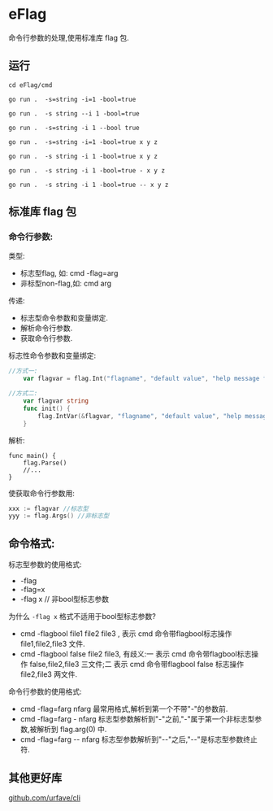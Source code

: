 # eFlag

命令行参数的处理,使用标准库 flag 包.

## 运行
```
cd eFlag/cmd

go run .  -s=string -i=1 -bool=true

go run .  -s string --i 1 -bool=true

go run .  -s=string -i 1 --bool true

go run .  -s=string -i=1 -bool=true x y z

go run .  -s string -i 1 -bool=true x y z

go run .  -s string -i 1 -bool=true - x y z

go run .  -s string -i 1 -bool=true -- x y z

```

## 标准库 flag 包

### 命令行参数:

类型:
- 标志型flag, 如: cmd -flag=arg
- 非标型non-flag,如: cmd arg

传递:
- 标志型命令参数和变量绑定.
- 解析命令行参数.
- 获取命令行参数.

标志性命令参数和变量绑定:

```go
//方式一:
    var flagvar = flag.Int("flagname", "default value", "help message for flagname")

//方式二:
    var flagvar string
    func init() {
        flag.IntVar(&flagvar, "flagname", "default value", "help message for flagname")
    }
```
解析:
```
func main() {
    flag.Parse()
    //...
}
```

使获取命令行参数用:

```go
xxx := flagvar //标志型
yyy := flag.Args() //非标志型
```

## 命令格式:

标志型参数的使用格式:

- -flag
- -flag=x
- -flag x  // 非bool型标志参数

为什么 `-flag x` 格式不适用于bool型标志参数?

- cmd -flagbool file1 file2 file3 , 表示 cmd 命令带flagbool标志操作 file1,file2,file3 文件.
- cmd -flagbool false  file2 file3, 有歧义:一 表示 cmd 命令带flagbool标志操作 false,file2,file3 三文件;二 表示 cmd 命令带flagbool false 标志操作 file2,file3 两文件.

命令行参数的使用格式:

- cmd -flag=farg nfarg
最常用格式,解析到第一个不带"-"的参数前.
- cmd -flag=farg - nfarg
标志型参数解析到"-"之前,"-"属于第一个非标志型参数,被解析到 flag.arg(0) 中.
- cmd -flag=farg -- nfarg
标志型参数解析到"--"之后,"--"是标志型参数终止符.


## 其他更好库

[github.com/urfave/cli][31]

[31]:https://github.com/urfave/cli